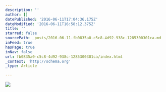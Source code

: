 ```yaml
---
description: ''
author: []
datePublished: '2016-06-11T17:04:36.175Z'
dateModified: '2016-06-11T16:58:12.375Z'
title: ''
starred: false
sourcePath: _posts/2016-06-11-fb0835a0-c5c8-4d92-938c-1285300301ca.md
inFeed: true
hasPage: true
inNav: false
url: fb0835a0-c5c8-4d92-938c-1285300301ca/index.html
_context: 'http://schema.org'
_type: Article

---
```

![](https://the-grid-user-content.s3-us-west-2.amazonaws.com/28c5a838-a8c4-471d-8858-e97beeacbdaf.jpg)